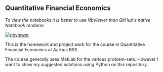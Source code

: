 ## Quantitative Financial Economics

_To view the notebooks it is better to use NbViewer than GitHub's native Notebook renderer._

[![nbviewer](https://raw.githubusercontent.com/jupyter/design/master/logos/Badges/nbviewer_badge.svg)](https://github.com/ismand95/QFE)

This is the homework and project work for the course in Quantitative Financial Economics at Aarhus BSS.

The course generally uses MatLab for the various problem-sets. However I want to show my suggested solutions using Python on this repository.
